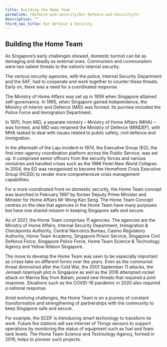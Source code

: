 ```yaml
---
title: Building the Home Team
permalink: /defence-and-security/Our-Defence-and-Security/ht
description: ""
third_nav_title: Our Defence & Security
---
```

## Building the Home Team
As Singapore’s early challenges showed, domestic turmoil can be as damaging and deadly as external ones. Communism and communalism were two salient threats to the nation’s internal security. 

The various security agencies, with the police, Internal Security Department and the SAF, had to cooperate and work together to counter these threats. Early on, there was a need for a coordinated response.

The Ministry of Home Affairs was set up in 1959 when Singapore attained self-governance. In 1965, when Singapore gained independence, the Ministry of Interior and Defence (MID) was formed. Its purview included the Police Force and Immigration Department.

In 1970, from MID, a separate ministry – Ministry of Home Affairs (MHA) – was formed, and MID was renamed the Ministry of Defence (MINDEF), with MHA tasked to deal with issues related to public safety, civil defence and immigration.

In the aftermath of the Laju incident in 1974, the Executive Group (EG), the first inter-agency coordination platform across the Public Service, was set up. It comprised senior officers from the security forces and various ministries and handled crises such as the 1986 Hotel New World Collapse. In 2004, the EG was reorganised to become the Homefront Crisis Executive Group (HCEG) to render more comprehensive crisis management capabilities.

For a more coordinated front on domestic security, the Home Team concept was launched in February 1997 by former Deputy Prime Minister and Minister for Home Affairs Mr Wong Kan Seng. The Home Team Concept centres on the idea that agencies in the Home Team have many purposes but have one shared mission in keeping Singapore safe and secure. 

As of 2021, the Home Team comprises 11 agencies. The agencies are the Ministry of Home Affairs, Internal Security Department, Immigration & Checkpoints Authority, Central Narcotics Bureau, Casino Regulatory Authority, Home Team Academy, Singapore Prison Service, Singapore Civil Defence Force, Singapore Police Force, Home Team Science & Technology Agency and Yellow Ribbon Singapore. 

The move to develop the Home Team was seen to be especially important as crises take on different forms over the years. Even as the communist threat diminished after the Cold War, the 2001 September 11 attacks, the Jemaah Islamiyah plot in Singapore as well as the 2016 attempted rocket attack on Marina Bay from Batam, posed new threats that required a joint response. Situations such as the COVID-19 pandemic in 2020 also required a national response.

Amid evolving challenges, the Home Team is on a journey of constant transformation and strengthening of partnerships with the community to keep Singapore safe and secure. 

For example, the SCDF is introducing smart technology to transform its work. Future fire stations will use Internet of Things sensors to support operations by monitoring the status of equipment such as fuel and foam tank levels. The Home Team Science and Technology Agency, formed in 2019, helps to pioneer such projects.